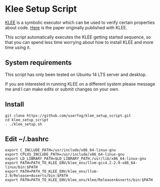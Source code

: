 # Klee Setup Script

[KLEE](https://klee.github.io/getting-started/) is a symbolic executor which can be used to verify certain properties about code. [Here](http://www.doc.ic.ac.uk/~cristic/papers/klee-osdi-08.pdf) is the paper originally published with KLEE.


This script automatically executes the KLEE getting started sequence, so that you can spend less time worrying about how to install KLEE and more time using it.

## System requirements
This script has only been tested on Ubuntu 14 LTS server and desktop.

If you are interested in running KLEE on a different system please message me and I can make edits or submit changes on your own.


## Install 
```
git clone https://github.com/userfog/klee_setup_script.git
cd klee_setup_script
. ./klee_setup.sh
```

## Edit ~/.bashrc
```
export C_INCLUDE_PATH=/usr/include/x86_64-linux-gnu
export CPLUS_INCLUDE_PATH=/usr/include/x86_64-linux-gnu
export LD_LIBRARY_PATH=$LD_LIBRARY_PATH:/usr/lib/x86_64-linux-gnu
export PATH=PATH_TO_KLEE_ENV/klee_env/llvm-gcc4.2-2.9-x86_64-linux/bin:$PATH
export PATH=PATH_TO_KLEE_ENV/klee_env/llvm-2.9/Release+Asserts/bin:$PATH
export PATH=PATH_TO_KLEE_ENV/klee_env/klee/Release+Asserts/bin:$PATH
```
